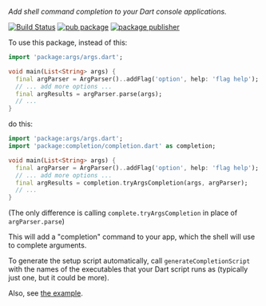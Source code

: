 *Add shell command completion to your Dart console applications.*

[![Build Status](https://github.com/kevmoo/completion.dart/workflows/ci/badge.svg?branch=master)](https://github.com/kevmoo/completion.dart/actions?query=workflow%3A"ci"+branch%3Amaster)
[![pub package](https://img.shields.io/pub/v/completion.svg)](https://pub.dev/packages/completion)
[![package publisher](https://img.shields.io/pub/publisher/completion.svg)](https://pub.dev/packages/completion/publisher)

To use this package, instead of this:

```dart
import 'package:args/args.dart';

void main(List<String> args) {
  final argParser = ArgParser()..addFlag('option', help: 'flag help');
  // ... add more options ...
  final argResults = argParser.parse(args);
  // ...
}
```

do this:

```dart
import 'package:args/args.dart';
import 'package:completion/completion.dart' as completion;

void main(List<String> args) {
  final argParser = ArgParser()..addFlag('option', help: 'flag help');
  // ... add more options ...
  final argResults = completion.tryArgsCompletion(args, argParser);
  // ...
}
```

(The only difference is calling `complete.tryArgsCompletion` in place of `argParser.parse`)

This will add a "completion" command to your app, which the shell will use
to complete arguments.

To generate the setup script automatically, call `generateCompletionScript`
with the names of the executables that your Dart script runs as (typically
just one, but it could be more).

Also, see [the example](./example).
